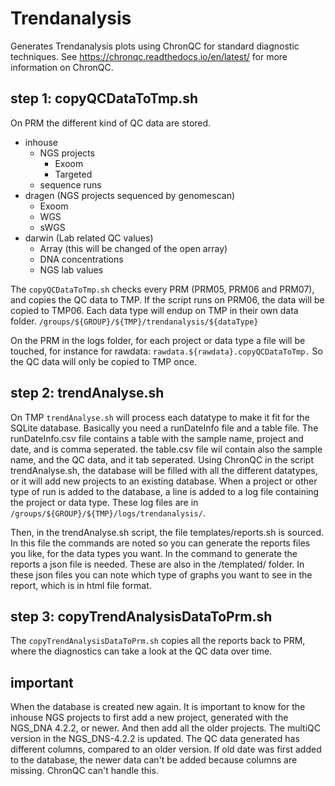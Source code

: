 # Trendanalysis
Generates Trendanalysis plots using ChronQC for standard diagnostic techniques. 
See https://chronqc.readthedocs.io/en/latest/ for more information on ChronQC.

## step 1: copyQCDataToTmp.sh

On PRM the different kind of QC data are stored.
- inhouse
	- NGS projects
		- Exoom
		- Targeted
	- sequence runs
- dragen (NGS projects sequenced by genomescan)
	- Exoom
	- WGS
	- sWGS
- darwin (Lab related QC values)
	- Array (this will be changed of the open array)
	- DNA concentrations
	- NGS lab values
	
The `copyQCDataToTmp.sh` checks every PRM (PRM05, PRM06 and PRM07), and copies the QC data to TMP. 
If the script runs on PRM06, the data will be copied to TMP06. Each data type will endup on TMP in their own data folder.
`/groups/${GROUP}/${TMP}/trendanalysis/${dataType}`

On the PRM in the logs folder, for each project or data type a file will be touched, for instance for rawdata: `rawdata.${rawdata}.copyQCDataToTmp.`
So the QC data will only be copied to TMP once.

## step 2: trendAnalyse.sh

On TMP `trendAnalyse.sh` will process each datatype to make it fit for the SQLite database.
Basically you need a runDateInfo file and a table file.
The runDateInfo.csv file contains a table with the sample name, project and date, and is comma seperated.
the table.csv file wil contain also the sample name, and the QC data, and it tab seperated.
Using ChronQC in the script trendAnalyse.sh, the database will be filled with all the different datatypes, or it will add new projects to an existing database.
When a project or other type of run is added to the database, a line is added to a log file containing the project or data type. 
These log files are in `/groups/${GROUP}/${TMP}/logs/trendanalysis/`.

Then, in the trendAnalyse.sh script, the file templates/reports.sh is sourced.
In this file the commands are noted so you can generate the reports files you like, for the data types you want.
In the command to generate the reports a json file is needed. These are also in the /templated/ folder.
In these json files you can note which type of graphs you want to see in the report, which is in html file format.

## step 3: copyTrendAnalysisDataToPrm.sh

The `copyTrendAnalysisDataToPrm.sh` copies all the reports back to PRM, where the diagnostics can take a look at the QC data over time.


## important
When the database is created new again. It is important to know for the inhouse NGS projects to first add a new project, generated with the NGS_DNA 4.2.2, or newer.
And then add all the older projects. The multiQC version in the NGS_DNS-4.2.2 is updated. The QC data generated has different columns, compared to an older version.
If old date was first added to the database, the newer data can't be added because columns are missing. ChronQC can't handle this.




